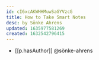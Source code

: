 ```yaml
---
id: cI6xcAKWHHMuwSaGYVzcG
title: How to Take Smart Notes
desc: by Sönke Ahrens
updated: 1635977581269
created: 1632542796415
---
```



- [[p.hasAuthor]] @sönke-ahrens

